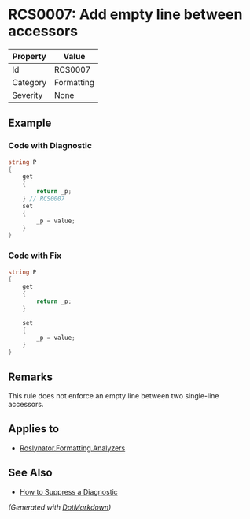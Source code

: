 # RCS0007: Add empty line between accessors

| Property | Value      |
| -------- | ---------- |
| Id       | RCS0007    |
| Category | Formatting |
| Severity | None       |

## Example

### Code with Diagnostic

```csharp
string P
{
    get
    {
        return _p;
    } // RCS0007
    set
    {
        _p = value;
    }
}
```

### Code with Fix

```csharp
string P
{
    get
    {
        return _p;
    }

    set
    {
        _p = value;
    }
}
```

## Remarks

This rule does not enforce an empty line between two single-line accessors.

## Applies to

* [Roslynator.Formatting.Analyzers](https://www.nuget.org/packages/Roslynator.Formatting.Analyzers)

## See Also

* [How to Suppress a Diagnostic](../HowToConfigureAnalyzers.md#how-to-suppress-a-diagnostic)


*\(Generated with [DotMarkdown](http://github.com/JosefPihrt/DotMarkdown)\)*